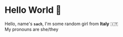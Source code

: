 # Hello World 👋 
Hello, name's **`sach`**, I'm some random girl from **Italy** 🇮🇹  
My pronouns are she/they
